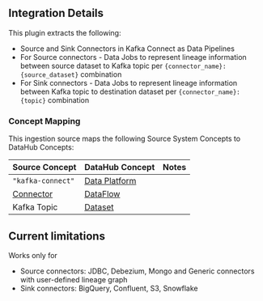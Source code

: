 ## Integration Details

This plugin extracts the following:

- Source and Sink Connectors in Kafka Connect as Data Pipelines
- For Source connectors - Data Jobs to represent lineage information between source dataset to Kafka topic per `{connector_name}:{source_dataset}` combination
- For Sink connectors - Data Jobs to represent lineage information between Kafka topic to destination dataset per `{connector_name}:{topic}` combination

### Concept Mapping

This ingestion source maps the following Source System Concepts to DataHub Concepts:

| Source Concept                                                                  | DataHub Concept                                                                           | Notes |
| ------------------------------------------------------------------------------- | ----------------------------------------------------------------------------------------- | ----- |
| `"kafka-connect"`                                                               | [Data Platform](https://docs.datahub.com/docs/generated/metamodel/entities/dataplatform/) |       |
| [Connector](https://kafka.apache.org/documentation/#connect_connectorsandtasks) | [DataFlow](https://docs.datahub.com/docs/generated/metamodel/entities/dataflow/)          |       |
| Kafka Topic                                                                     | [Dataset](https://docs.datahub.com/docs/generated/metamodel/entities/dataset/)            |       |

## Current limitations

Works only for

- Source connectors: JDBC, Debezium, Mongo and Generic connectors with user-defined lineage graph
- Sink connectors: BigQuery, Confluent, S3, Snowflake
